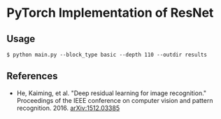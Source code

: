 # PyTorch Implementation of ResNet

## Usage

```
$ python main.py --block_type basic --depth 110 --outdir results
```

## References

* He, Kaiming, et al. "Deep residual learning for image recognition." Proceedings of the IEEE conference on computer vision and pattern recognition. 2016. [arXiv:1512.03385]( https://arxiv.org/abs/1512.03385 )


